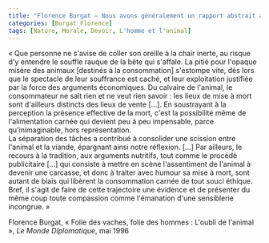 ```yaml
---
title: "Florence Burgat – Nous avons généralement un rapport abstrait aux animaux de production"
categories: [Burgat Florence]
tags: [Nature, Morale, Devoir, L'homme et l'animal]
---
```


« Que personne ne s'avise de coller son oreille à la chair inerte, au risque d'y entendre le souffle rauque de la bête qui s'affale. La pitié pour l'opaque misère des animaux [destinés à la consommation] s'estompe vite, dès lors que le spectacle de leur souffrance est caché, et leur exploitation justifiée par la force des arguments économiques. Du calvaire de l'animal, le consommateur ne sait rien et ne veut rien savoir : les lieux de mise à mort sont d'ailleurs distincts des lieux de vente […]. En soustrayant à la perception la présence effective de la mort, c'est la possibilité même de l'alimentation carnée qui devient peu à peu impensable, parce qu'inimaginable, hors représentation.  
La séparation des tâches a contribué à consolider une scission entre l'animal et la viande, épargnant ainsi notre réflexion. […] Par ailleurs, le recours à la tradition, aux arguments nutritifs, tout comme le procédé publicitaire […] qui consiste à mettre en scène l'assentiment de l'animal à devenir une carcasse, et donc à traiter avec humour sa mise à mort, sont autant de biais qui libèrent la consommation carnée de tout souci éthique. Bref, il s'agit de faire de cette trajectoire une évidence et de présenter du même coup toute compassion comme l'émanation d'une sensiblerie incongrue. »

Florence Burgat, « Folie des vaches, folie des hommes : L'oubli de l'animal », _Le Monde Diplomatique_, mai 1996